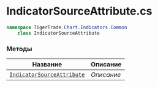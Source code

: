 
# IndicatorSourceAttribute.cs
```csharp
namespace TigerTrade.Chart.Indicators.Common  
    class IndicatorSourceAttribute
```

### Методы
| Название | Описание |
| --- | --- |
| [`IndicatorSourceAttribute`](./Методы/IndicatorSourceAttribute.md) | *Описание* |
